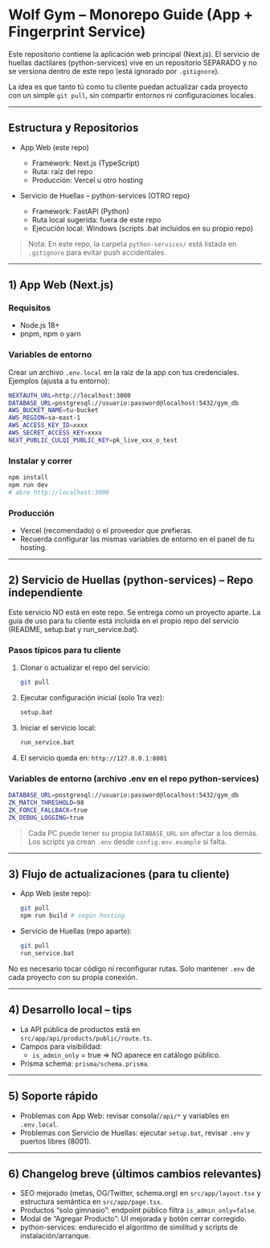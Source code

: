 # Wolf Gym – Monorepo Guide (App + Fingerprint Service)

Este repositorio contiene la aplicación web principal (Next.js). El servicio de huellas dactilares (python-services) vive en un repositorio SEPARADO y no se versiona dentro de este repo (está ignorado por `.gitignore`).

La idea es que tanto tú como tu cliente puedan actualizar cada proyecto con un simple `git pull`, sin compartir entornos ni configuraciones locales.

---

## Estructura y Repositorios

- App Web (este repo)
  - Framework: Next.js (TypeScript)
  - Ruta: raíz del repo
  - Producción: Vercel u otro hosting

- Servicio de Huellas – python-services (OTRO repo)
  - Framework: FastAPI (Python)
  - Ruta local sugerida: fuera de este repo
  - Ejecución local: Windows (scripts .bat incluidos en su propio repo)

> Nota: En este repo, la carpeta `python-services/` está listada en `.gitignore` para evitar push accidentales.

---

## 1) App Web (Next.js)

### Requisitos
- Node.js 18+
- pnpm, npm o yarn

### Variables de entorno
Crear un archivo `.env.local` en la raíz de la app con tus credenciales. Ejemplos (ajusta a tu entorno):

```bash
NEXTAUTH_URL=http://localhost:3000
DATABASE_URL=postgresql://usuario:password@localhost:5432/gym_db
AWS_BUCKET_NAME=tu-bucket
AWS_REGION=sa-east-1
AWS_ACCESS_KEY_ID=xxxx
AWS_SECRET_ACCESS_KEY=xxxx
NEXT_PUBLIC_CULQI_PUBLIC_KEY=pk_live_xxx_o_test
```

### Instalar y correr
```bash
npm install
npm run dev
# abre http://localhost:3000
```

### Producción
- Vercel (recomendado) o el proveedor que prefieras.
- Recuerda configurar las mismas variables de entorno en el panel de tu hosting.

---

## 2) Servicio de Huellas (python-services) – Repo independiente

Este servicio NO está en este repo. Se entrega como un proyecto aparte. La guía de uso para tu cliente está incluida en el propio repo del servicio (README, setup.bat y run_service.bat).

### Pasos típicos para tu cliente
1. Clonar o actualizar el repo del servicio:
   ```bash
   git pull
   ```
2. Ejecutar configuración inicial (solo 1ra vez):
   ```bash
   setup.bat
   ```
3. Iniciar el servicio local:
   ```bash
   run_service.bat
   ```
4. El servicio queda en: `http://127.0.0.1:8001`

### Variables de entorno (archivo .env en el repo python-services)
```bash
DATABASE_URL=postgresql://usuario:password@localhost:5432/gym_db
ZK_MATCH_THRESHOLD=98
ZK_FORCE_FALLBACK=true
ZK_DEBUG_LOGGING=true
```

> Cada PC puede tener su propia `DATABASE_URL` sin afectar a los demás. Los scripts ya crean `.env` desde `config.env.example` si falta.

---

## 3) Flujo de actualizaciones (para tu cliente)

- App Web (este repo):
  ```bash
  git pull
  npm run build # según hosting
  ```

- Servicio de Huellas (repo aparte):
  ```bash
  git pull
  run_service.bat
  ```

No es necesario tocar código ni reconfigurar rutas. Solo mantener `.env` de cada proyecto con su propia conexión.

---

## 4) Desarrollo local – tips

- La API pública de productos está en `src/app/api/products/public/route.ts`.
- Campos para visibilidad:
  - `is_admin_only` = true => NO aparece en catálogo público.
- Prisma schema: `prisma/schema.prisma`.

---

## 5) Soporte rápido

- Problemas con App Web: revisar consola/`/api/*` y variables en `.env.local`.
- Problemas con Servicio de Huellas: ejecutar `setup.bat`, revisar `.env` y puertos libres (8001).

---

## 6) Changelog breve (últimos cambios relevantes)

- SEO mejorado (metas, OG/Twitter, schema.org) en `src/app/layout.tsx` y estructura semántica en `src/app/page.tsx`.
- Productos “solo gimnasio”: endpoint público filtra `is_admin_only=false`.
- Modal de “Agregar Producto”: UI mejorada y botón cerrar corregido.
- python-services: endurecido el algoritmo de similitud y scripts de instalación/arranque.

